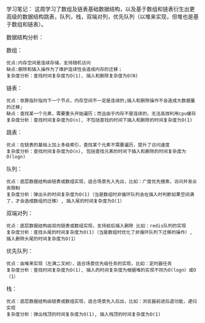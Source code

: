 学习笔记：
这周学习了数组及链表基础数据结构，以及基于数组和链表衍生出更高级的数据结构跳表，队列，栈，双端对列，优先队列（以堆来实现，但堆也是基于数组和链表）。

数据结构分析：

数组：

    优点:内存空间是连续存储，支持随机访问  
    缺点:删除和插入操作为了维护连续性会造成内存的迁移；
    复杂度分析：查找时间复杂度为O(1), 插入和删除复杂度为O(N)
链表：

    优点：依靠指针指向下一个节点，内存空间不一定是连续的;插入和删除操作不会造成大数据量的迁移;
    缺点：查找某一个元素，需要重头开始遍历；而且由于内存不是连续的，无法高效利用cpu缓存
    复杂度分析：查找时间复杂度为O(n), 不包括查找的时间下插入和删除的时间复杂度为O(1)
跳表：

    优点：在链表的基础上加上多级索引，查找某个元素不需要遍历，提升了访问速度
    复杂度分析：查找时间复杂度为O(n), 包括查找元素的时间下插入和删除的时间复杂度为O(logn)
队列：

    优点：底层数据结构由链表或数组实现，适合场景先入先出，比如：广度优先搜索，访问并发业务限制
    复杂度分析：弹出头的时间复杂度为O(1)（当是数组时非循环队列会在插入时判断如果空间满了，才会造成数组的迁移）, 插入尾的时间复杂度为O(1）
双端对列：

    优点：底层数据结构由双向链表或数组实现，支持前后插入删除 比如：redis队列的实现
    复杂度分析：查找头尾的时间复杂度为O(1)（当是数组时优化了非循环队列下迁移的操作）, 插入删除头尾的时间复杂度为O(1）
优先队列：

    优点：由堆来实现（左满二叉树），适合场景优先级任务的实现，比如：定时器任务
    复杂度分析：查找时间复杂度为O(1), 插入的时间复杂度为根据堆的实现不同为O(logn）或O（1）
栈： 

    优点：底层数据结构由链表或数组实现，适合场景先入后出，比如：浏览器前进后退功能，递归实现
    复杂度分析：弹出栈顶的时间复杂度为O(1), 插入栈顶的时间复杂度为O(1)

